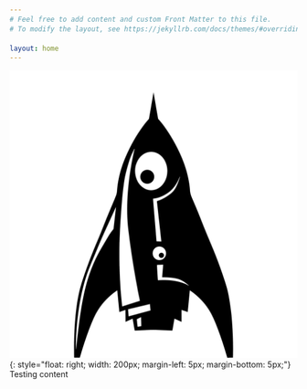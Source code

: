 ```yaml
---
# Feel free to add content and custom Front Matter to this file.
# To modify the layout, see https://jekyllrb.com/docs/themes/#overriding-theme-defaults

layout: home
---
```

![image](images/strangeshuttlelogo2_sm.png){: style="float: right; width: 200px; margin-left: 5px; margin-bottom: 5px;"}
Testing content
